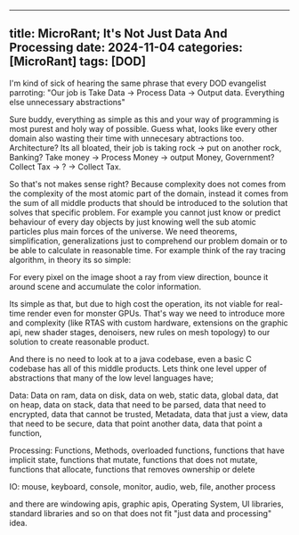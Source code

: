 
---
title: MicroRant; It's Not Just Data And Processing
date: 2024-11-04
categories: [MicroRant]
tags: [DOD]     
---

I'm kind of sick of hearing the same phrase that every DOD evangelist parroting:
"Our job is Take Data -> Process Data -> Output data. Everything else unnecessary abstractions"

Sure buddy, everything as simple as this and your way of programming is most purest and holy way of possible.
Guess what, looks like every other domain also wasting their time with unnecesary abtractions too.
Architecture? Its all bloated, their job is taking rock -> put on another rock,
Banking? Take money -> Process Money -> output Money,
Government? Collect Tax -> ? -> Collect Tax.

So that's not makes sense right? Because complexity does not comes from the complexity of the most atomic part of the domain, instead it comes from the sum of all middle products that should be introduced to the solution that solves that specific problem.
For example you cannot just know or predict behaviour of every day objects by just knowing well the sub atomic particles plus main forces of the universe.
We need theorems, simplification, generalizations just to comprehend our problem domain or to be able to calculate in reasonable time.
For example think of the ray tracing algorithm, in theory its so simple:

For every pixel on the image shoot a ray from view direction,
bounce it around scene and accumulate the color information.

Its simple as that, but due to  high cost the operation, its not viable for real-time render even for monster GPUs.
That's way we need to introduce more and complexity 
(like RTAS with custom hardware, extensions on the  graphic api, new shader stages, denoisers, new rules on mesh topology)
 to our solution to create reasonable product.
 
 And there is no need to look at to a java codebase, even a basic C codebase has all of this middle products.
 Lets think one level upper of abstractions that many of the low level languages have;
 
 Data: Data on ram, data on disk, data on web, static data, global data, dat on heap, data on stack, data that need to be parsed, data that need to encrypted, data that cannot be trusted, 
 Metadata, data that just a view, data that need to be secure, data that point another data, data that point a function, 
 
 Processing: Functions, Methods, overloaded functions, functions that have implicit state, functions that mutate, functions that does not mutate, functions that allocate, functions that removes ownership or delete
 
 IO: mouse, keyboard, console, monitor, audio, web, file, another process
 
 and there are windowing apis, graphic apis, Operating System, UI libraries, standard libraries and so on that does not fit "just data and processing" idea.
 